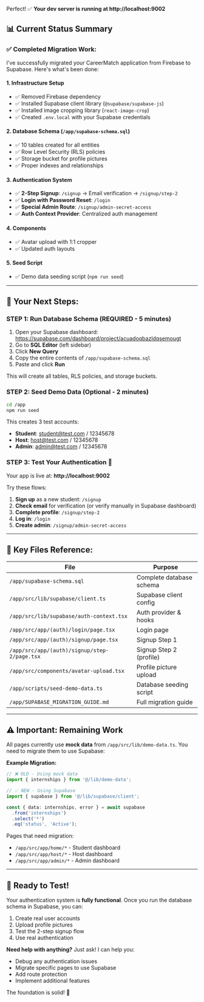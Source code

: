 Perfect! ✅ **Your dev server is running at http://localhost:9002**

## 📊 Current Status Summary

### ✅ **Completed Migration Work:**

I've successfully migrated your CareerMatch application from Firebase to Supabase. Here's what's been done:

#### 1. **Infrastructure Setup**
- ✅ Removed Firebase dependency
- ✅ Installed Supabase client library (`@supabase/supabase-js`)
- ✅ Installed image cropping library (`react-image-crop`)
- ✅ Created `.env.local` with your Supabase credentials

#### 2. **Database Schema** (`/app/supabase-schema.sql`)
- ✅ 10 tables created for all entities
- ✅ Row Level Security (RLS) policies
- ✅ Storage bucket for profile pictures
- ✅ Proper indexes and relationships

#### 3. **Authentication System**
- ✅ **2-Step Signup**: `/signup` → Email verification → `/signup/step-2`
- ✅ **Login with Password Reset**: `/login`
- ✅ **Special Admin Route**: `/signup/admin-secret-access`
- ✅ **Auth Context Provider**: Centralized auth management

#### 4. **Components**
- ✅ Avatar upload with 1:1 cropper
- ✅ Updated auth layouts

#### 5. **Seed Script**
- ✅ Demo data seeding script (`npm run seed`)

---

## 🎯 **Your Next Steps:**

### **STEP 1: Run Database Schema** (REQUIRED - 5 minutes)

1. Open your Supabase dashboard: https://supabase.com/dashboard/project/acuadoqbazldqsemougt
2. Go to **SQL Editor** (left sidebar)
3. Click **New Query**
4. Copy the entire contents of `/app/supabase-schema.sql`
5. Paste and click **Run**

This will create all tables, RLS policies, and storage buckets.

### **STEP 2: Seed Demo Data** (Optional - 2 minutes)

```bash
cd /app
npm run seed
```

This creates 3 test accounts:
- **Student**: student@test.com / 12345678
- **Host**: host@test.com / 12345678
- **Admin**: admin@test.com / 12345678

### **STEP 3: Test Your Authentication** 🧪

Your app is live at: **http://localhost:9002**

Try these flows:
1. **Sign up** as a new student: `/signup`
2. **Check email** for verification (or verify manually in Supabase dashboard)
3. **Complete profile**: `/signup/step-2`
4. **Log in**: `/login`
5. **Create admin**: `/signup/admin-secret-access`

---

## 📁 **Key Files Reference:**

| File | Purpose |
|------|---------|
| `/app/supabase-schema.sql` | Complete database schema |
| `/app/src/lib/supabase/client.ts` | Supabase client config |
| `/app/src/lib/supabase/auth-context.tsx` | Auth provider & hooks |
| `/app/src/app/(auth)/login/page.tsx` | Login page |
| `/app/src/app/(auth)/signup/page.tsx` | Signup Step 1 |
| `/app/src/app/(auth)/signup/step-2/page.tsx` | Signup Step 2 (profile) |
| `/app/src/components/avatar-upload.tsx` | Profile picture upload |
| `/app/scripts/seed-demo-data.ts` | Database seeding script |
| `/app/SUPABASE_MIGRATION_GUIDE.md` | Full migration guide |

---

## ⚠️ **Important: Remaining Work**

All pages currently use **mock data** from `/app/src/lib/demo-data.ts`. You need to migrate them to use Supabase:

**Example Migration:**
```typescript
// ❌ OLD - Using mock data
import { internships } from '@/lib/demo-data';

// ✅ NEW - Using Supabase
import { supabase } from '@/lib/supabase/client';

const { data: internships, error } = await supabase
  .from('internships')
  .select('*')
  .eq('status', 'Active');
```

Pages that need migration:
- `/app/src/app/home/*` - Student dashboard
- `/app/src/app/host/*` - Host dashboard
- `/app/src/app/admin/*` - Admin dashboard

---

## 🚀 **Ready to Test!**

Your authentication system is **fully functional**. Once you run the database schema in Supabase, you can:

1. Create real user accounts
2. Upload profile pictures
3. Test the 2-step signup flow
4. Use real authentication

**Need help with anything?** Just ask! I can help you:
- Debug any authentication issues
- Migrate specific pages to use Supabase
- Add route protection
- Implement additional features

The foundation is solid! 🎉